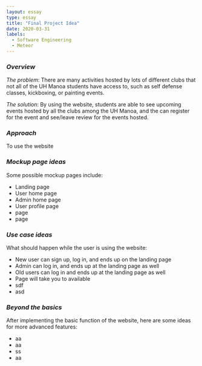 ```yaml
---
layout: essay
type: essay
title: "Final Project Idea"
date: 2020-03-31
labels:
  - Software Engineering
  - Meteor
---
```


### *Overview*
*The problem*: There are many activities hosted by lots of different
clubs that not all of the UH Manoa students have access to, such as 
self defense classes, kickboxing, or painting events.

*The solution*: By using the website, students are able to see upcoming
events hosted by all the clubs among the UH Manoa, and 
the can register for the event and see/leave review for the events hosted.

### *Approach*
To use the website

### *Mockup page ideas*
Some possible mockup pages include:
* Landing page
* User home page
* Admin home page
* User profile page
* page
* page

### *Use case ideas*
What should happen while the user is using the website:
* New user can sign up, log in, and ends up on the landing page
* Admin can log in, and ends up at the landing page as well
* Old users can log in and ends up at the landing page as well
* Page will take you to available
* sdf
* asd

### *Beyond the basics*
After implementing the basic function of the website, here are some 
ideas for more advanced features:
* aa
* aa
* ss
* aa
